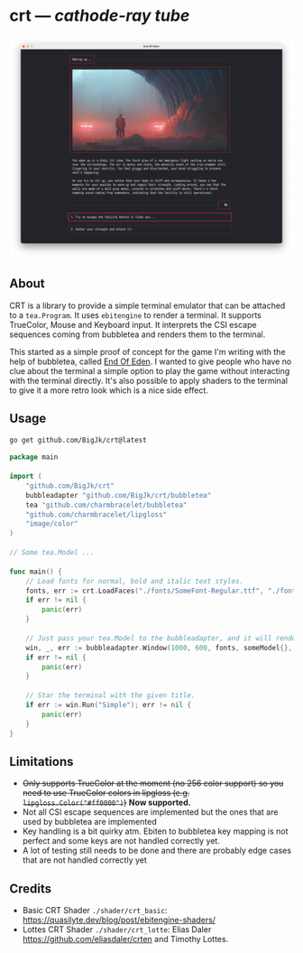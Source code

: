 # crt — *cathode-ray tube*

![Screenshot](./.github/screenshot.png)

## About

CRT is a library to provide a simple terminal emulator that can be attached to a ``tea.Program``. It uses ``ebitengine`` to render a terminal. It supports TrueColor, Mouse and Keyboard input. It interprets the CSI escape sequences coming from bubbletea and renders them to the terminal.

This started as a simple proof of concept for the game I'm writing with the help of bubbletea, called [End Of Eden](github.com/BigJk/end_of_eden). I wanted to give people who have no clue about the terminal a simple option to play the game without interacting with the terminal directly. It's also possible to apply shaders to the terminal to give it a more retro look which is a nice side effect.

## Usage

```
go get github.com/BigJk/crt@latest
```


```go
package main

import (
	"github.com/BigJk/crt"
	bubbleadapter "github.com/BigJk/crt/bubbletea"
	tea "github.com/charmbracelet/bubbletea"
	"github.com/charmbracelet/lipgloss"
	"image/color"
)

// Some tea.Model ...

func main() {
	// Load fonts for normal, bold and italic text styles.
	fonts, err := crt.LoadFaces("./fonts/SomeFont-Regular.ttf", "./fonts/SomeFont-Bold.ttf", "./fonts/SomeFont-Italic.ttf", 72.0, 16.0)
	if err != nil {
		panic(err)
	}

	// Just pass your tea.Model to the bubbleadapter, and it will render it to the terminal.
	win, _, err := bubbleadapter.Window(1000, 600, fonts, someModel{}, color.Black, tea.WithAltScreen())
	if err != nil {
		panic(err)
	}

	// Star the terminal with the given title.
	if err := win.Run("Simple"); err != nil {
		panic(err)
	}
}
```

## Limitations

- ~~Only supports TrueColor at the moment (no 256 color support) so you need to use TrueColor colors in lipgloss (e.g. ``lipgloss.Color("#ff0000")``)~~ **Now supported.**
- Not all CSI escape sequences are implemented but the ones that are used by bubbletea are implemented
- Key handling is a bit quirky atm. Ebiten to bubbletea key mapping is not perfect and some keys are not handled correctly yet.
- A lot of testing still needs to be done and there are probably edge cases that are not handled correctly yet

## Credits

- Basic CRT Shader ``./shader/crt_basic``: https://quasilyte.dev/blog/post/ebitengine-shaders/
- Lottes CRT Shader ``./shader/crt_lotte``: Elias Daler https://github.com/eliasdaler/crten and Timothy Lottes.